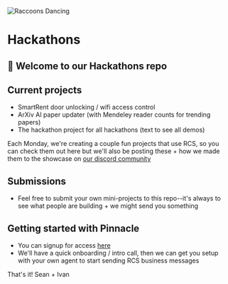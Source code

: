 ![Raccoons Dancing](https://i.pinimg.com/originals/80/9f/37/809f373d23d4db1b602af6e4327c518c.gif)

# Hackathons

## 👋 Welcome to our Hackathons repo

## Current projects

- SmartRent door unlocking / wifi access control
- ArXiv AI paper updater (with Mendeley reader counts for trending papers)
- The hackathon project for all hackathons (text to see all demos)

Each Monday, we're creating a couple fun projects that use RCS, so you can check them out here but we'll also be posting these + how we made them to the showcase on [our discord community](https://discord.gg/tT3n4Gmf)

## Submissions

- Feel free to submit your own mini-projects to this repo--it's always to see what people are building + we might send you something

## Getting started with Pinnacle

- You can signup for access [here](https://www.trypinnacle.app/access)
- We'll have a quick onboarding / intro call, then we can get you setup with your own agent to start sending RCS business messages

That's it!
Sean + Ivan
